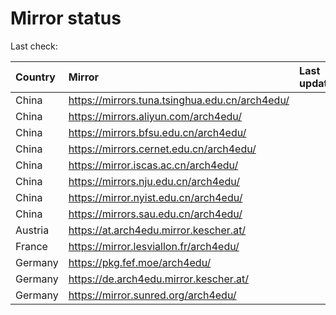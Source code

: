 <script src="./time.js"></script>
# Mirror status
Last check: <script type="text/javascript">localize(1740259179.9426913);</script>

|Country|Mirror|Last update|
|:------|:-----|:----------|
|China|https://mirrors.tuna.tsinghua.edu.cn/arch4edu/|<script type="text/javascript">localize(1740206607);</script>|
|China|https://mirrors.aliyun.com/arch4edu/|<script type="text/javascript">localize(1740206607);</script>|
|China|https://mirrors.bfsu.edu.cn/arch4edu/|<script type="text/javascript">localize(1740206607);</script>|
|China|https://mirrors.cernet.edu.cn/arch4edu/|<script type="text/javascript">localize(1740206607);</script>|
|China|https://mirror.iscas.ac.cn/arch4edu/|<script type="text/javascript">localize(1740249373);</script>|
|China|https://mirrors.nju.edu.cn/arch4edu/|<script type="text/javascript">localize(1740206607);</script>|
|China|https://mirror.nyist.edu.cn/arch4edu/|<script type="text/javascript">localize(1740206607);</script>|
|China|https://mirrors.sau.edu.cn/arch4edu/|<script type="text/javascript">localize(1731653531);</script>|
|Austria|https://at.arch4edu.mirror.kescher.at/|<script type="text/javascript">localize(1740206607);</script>|
|France|https://mirror.lesviallon.fr/arch4edu/|<script type="text/javascript">localize(1740206607);</script>|
|Germany|https://pkg.fef.moe/arch4edu/|<script type="text/javascript">localize(1740206607);</script>|
|Germany|https://de.arch4edu.mirror.kescher.at/|<script type="text/javascript">localize(1740206607);</script>|
|Germany|https://mirror.sunred.org/arch4edu/|<script type="text/javascript">localize(1740206607);</script>|

<script src="./tablefilter/tablefilter.js"></script>
<script src="./table.js"></script>